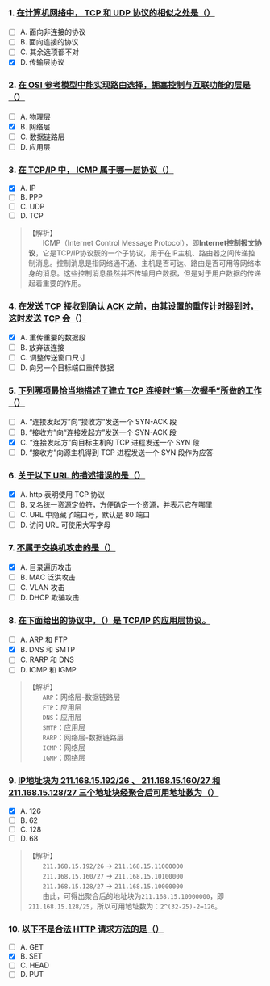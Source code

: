 ### 1. [在计算机网络中， TCP 和 UDP 协议的相似之处是（）](https://www.nowcoder.com/questionTerminal/8cca7ded1d294669b833d71bd1297541)
- [ ] A. 面向非连接的协议
- [ ] B. 面向连接的协议
- [ ] C. 其余选项都不对
- [x] D. 传输层协议

### 2. [在 OSI 参考模型中能实现路由选择，拥塞控制与互联功能的层是（）](https://www.nowcoder.com/questionTerminal/1ded69a625b04399815ec23989ef4666)
- [ ] A. 物理层
- [x] B. 网络层
- [ ] C. 数据链路层
- [ ] D. 应用层

### 3. [在 TCP/IP 中， ICMP 属于哪一层协议（）](https://www.nowcoder.com/questionTerminal/21823f2f18ae4465b2e56181649e5ef9)
- [x] A. IP
- [ ] B. PPP
- [ ] C. UDP
- [ ] D. TCP

> 【解析】<br>
> 　　ICMP（Internet Control Message Protocol），即**Internet控制报文协议**，它是TCP/IP协议簇的一个子协议，用于在IP主机、路由器之间传递控制消息。控制消息是指网络通不通、主机是否可达、路由是否可用等网络本身的消息。这些控制消息虽然并不传输用户数据，但是对于用户数据的传递起着重要的作用。<br>

### 4. [在发送 TCP 接收到确认 ACK 之前，由其设置的重传计时器到时，这时发送 TCP 会（）](https://www.nowcoder.com/questionTerminal/28e69cbfb2464e90a3d4d12828e66bf6)
- [x] A. 重传重要的数据段
- [ ] B. 放弃该连接
- [ ] C. 调整传送窗口尺寸
- [ ] D. 向另一个目标端口重传数据

### 5. [下列哪项最恰当地描述了建立 TCP 连接时“第一次握手”所做的工作（）](https://www.nowcoder.com/questionTerminal/344b93dbb88b457b8f67a2bef0b48ab8)
- [ ] A. “连接发起方”向“接收方”发送一个 SYN-ACK 段
- [ ] B. “接收方”向“连接发起方”发送一个 SYN-ACK 段
- [x] C. “连接发起方”向目标主机的 TCP 进程发送一个 SYN 段
- [ ] D. “接收方”向源主机得到 TCP 进程发送一个 SYN 段作为应答

### 6. [关于以下 URL 的描述错误的是（）](https://www.nowcoder.com/questionTerminal/f8d956fd033e459f91d7bde6d51c19c9)
- [x] A. http 表明使用 TCP 协议
- [ ] B. 又名统一资源定位符，方便确定一个资源，并表示它在哪里
- [ ] C. URL 中隐藏了端口号，默认是 80 端口
- [ ] D. 访问 URL 可使用大写字母

### 7. [不属于交换机攻击的是（）](https://www.nowcoder.com/questionTerminal/d441bf97ae644449a54be04f67b2819d)
- [x] A. 目录遍历攻击
- [ ] B. MAC 泛洪攻击
- [ ] C. VLAN 攻击
- [ ] D. DHCP 欺骗攻击

### 8. [在下面给出的协议中，（）是 TCP/IP 的应用层协议。](https://www.nowcoder.com/questionTerminal/08b4cbadf09344d0830904f40be5e335)
- [ ] A. ARP 和 FTP
- [x] B. DNS 和 SMTP
- [ ] C. RARP 和 DNS
- [ ] D. ICMP 和 IGMP

> 【解析】<br>
> 　　`ARP`：网络层-数据链路层<br>
> 　　`FTP`：应用层<br>
> 　　`DNS`：应用层<br>
> 　　`SMTP`：应用层<br>
> 　　`RARP`：网络层-数据链路层<br>
> 　　`ICMP`：网络层<br>
> 　　`IGMP`：网络层<br>

### 9. [IP地址块为 211.168.15.192/26 、 211.168.15.160/27 和 211.168.15.128/27 三个地址块经聚合后可用地址数为（）](https://www.nowcoder.com/questionTerminal/d67169b5b11a47c58679b5c446233924)
- [x] A. 126
- [ ] B. 62
- [ ] C. 128
- [ ] D. 68

> 【解析】<br>
> 　　`211.168.15.192/26` -> `211.168.15.11000000`<br>
> 　　`211.168.15.160/27` -> `211.168.15.10100000`<br>
> 　　`211.168.15.128/27` -> `211.168.15.10000000`<br>
> 　　由此，可得出聚合后的地址块为`211.168.15.10000000`，即`211.168.15.128/25`，所以可用地址数为：`2^(32-25)-2=126`。<br>

### 10. [以下不是合法 HTTP 请求方法的是（）](https://www.nowcoder.com/questionTerminal/b6c9cb15c9ee455295bbc7e9f13581db)
- [ ] A. GET
- [x] B. SET
- [ ] C. HEAD
- [ ] D. PUT
